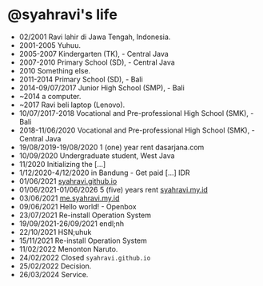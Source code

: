 @syahravi's life
===============

- 02/2001 Ravi lahir di Jawa Tengah, Indonesia.
- 2001-2005 Yuhuu.
- 2005-2007 Kindergarten (TK), - Central Java
- 2007-2010 Primary School (SD), - Central Java
- 2010 Something else.
- 2011-2014 Primary School (SD), - Bali
- 2014-09/07/2017 Junior High School (SMP), - Bali
- ~2014 a computer.
- ~2017 Ravi beli laptop (Lenovo).
- 10/07/2017-2018 Vocational and  Pre-professional High School (SMK), - Bali
- 2018-11/06/2020 Vocational and Pre-professional High School (SMK), - Central Java
- 19/08/2019-19/08/2020 1 (one) year rent dasarjana.com
- 10/09/2020 Undergraduate student, West Java
- 11/2020 Initializing the [...]
- 1/12/2020-4/12/2020 in Bandung - Get paid [...] IDR
- 01/06/2021 [syahravi.github.io](https://syahravi.github.io)
- 01/06/2021-01/06/2026 5 (five) years rent [syahravi.my.id](https://syahravi.my.id)
- 03/06/2021 [me.syahravi.my.id](/)
- 09/06/2021 Hello world! - Openbox
- 23/07/2021 Re-install Operation System
- 19/09/2021-26/09/2021 endl;nh
- 22/10/2021 HSN;uhuk
- 15/11/2021 Re-install Operation System
- 11/02/2022 Menonton Naruto.
- 24/02/2022 Closed `syahravi.github.io`
- 25/02/2022 Decision.
- 26/03/2024 Service.